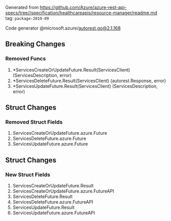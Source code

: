 Generated from https://github.com/Azure/azure-rest-api-specs/tree//specification/healthcareapis/resource-manager/readme.md tag: `package-2019-09`

Code generator @microsoft.azure/autorest.go@2.1.168

## Breaking Changes

### Removed Funcs

1. *ServicesCreateOrUpdateFuture.Result(ServicesClient) (ServicesDescription, error)
1. *ServicesDeleteFuture.Result(ServicesClient) (autorest.Response, error)
1. *ServicesUpdateFuture.Result(ServicesClient) (ServicesDescription, error)

## Struct Changes

### Removed Struct Fields

1. ServicesCreateOrUpdateFuture.azure.Future
1. ServicesDeleteFuture.azure.Future
1. ServicesUpdateFuture.azure.Future

## Struct Changes

### New Struct Fields

1. ServicesCreateOrUpdateFuture.Result
1. ServicesCreateOrUpdateFuture.azure.FutureAPI
1. ServicesDeleteFuture.Result
1. ServicesDeleteFuture.azure.FutureAPI
1. ServicesUpdateFuture.Result
1. ServicesUpdateFuture.azure.FutureAPI
